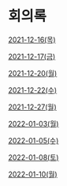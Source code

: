 # 회의록

[2021-12-16(목)](%ED%9A%8C%EC%9D%98%EB%A1%9D%20dc813ea0d61f479e91baf24237963329/2021-12-16(%EB%AA%A9)%2087b19d6efa9f4dd18fe97fc32578122a.md)

[2021-12-17(금)](%ED%9A%8C%EC%9D%98%EB%A1%9D%20dc813ea0d61f479e91baf24237963329/2021-12-17(%EA%B8%88)%20341e5672fd27431593aaf0d770155e4f.md)

[2021-12-20(월) ](%ED%9A%8C%EC%9D%98%EB%A1%9D%20dc813ea0d61f479e91baf24237963329/2021-12-20(%EC%9B%94)%20046bd69fb6ce4dc88752417a543836d8.md)

[2021-12-22(수) ](%ED%9A%8C%EC%9D%98%EB%A1%9D%20dc813ea0d61f479e91baf24237963329/2021-12-22(%EC%88%98)%20442a3d4581824184bc69fbf91635ceb5.md)

[2021-12-27(월)](%ED%9A%8C%EC%9D%98%EB%A1%9D%20dc813ea0d61f479e91baf24237963329/2021-12-27(%EC%9B%94)%2034379eb4221e474e9013cf7b63f9cef1.md)

[2022-01-03(월) ](%ED%9A%8C%EC%9D%98%EB%A1%9D%20dc813ea0d61f479e91baf24237963329/2022-01-03(%EC%9B%94)%20c21b7d35a299465aa5e3087f67e5adc2.md)

[2022-01-05(수) ](%ED%9A%8C%EC%9D%98%EB%A1%9D%20dc813ea0d61f479e91baf24237963329/2022-01-05(%EC%88%98)%2056daf536811b4578bca7dddd2509c96a.md)

[2022-01-08(토)](%ED%9A%8C%EC%9D%98%EB%A1%9D%20dc813ea0d61f479e91baf24237963329/2022-01-08(%ED%86%A0)%20c5933b52641c48e78a704a51b4afa920.md)

[2022-01-10(월) ](%ED%9A%8C%EC%9D%98%EB%A1%9D%20dc813ea0d61f479e91baf24237963329/2022-01-10(%EC%9B%94)%2052704346d64143089067f269f334aacc.md)
